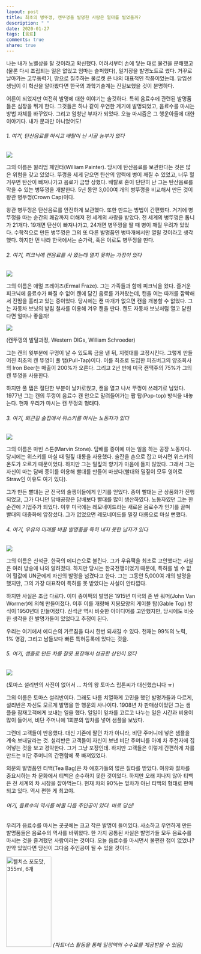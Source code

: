 ```yaml
---
layout: post
title: 최초의 병뚜껑, 캔뚜껑을 발명한 사람은 얼마를 벌었을까?
description: " "
date: 2020-01-27
tags: [음료]
comments: true
share: true
---
```



나는 내가 노벨상을 탈 것이라고 확신했다. 어려서부터 손에 닿는 대로 물건을 분해했고(물론 다시 조립되는 일은 없었고 엄마는 슬퍼했다), 일기장을 발명노트로 썼다. 거꾸로 날아가는 고무동력기, 땅으로 질주하는 물로켓 은 나의 대표적인 작품이었는데. 담임선생님이 이 혁신을 알아봤다면 한국의 과학기술계는 진일보했을 것이 분명하다.  
  
어른이 되었지만 여전히 발명에 대한 이야기는 솔깃하다. 특히 음료수에 관련된 발명품들은 심장을 뛰게 한다. 그것들은 하나 같이 우연한 계기에 발명되었고, 음료수를 마시는 방법 자체를 바꾸었다. 그리고 엄청난 부자가 되었다. 오늘 마시즘은 그 행운아들에 대한 이야기다. 내가 문과만 아니었어도!

###### 1. 여기, 탄산음료를 마시고 배탈이 난 시골 농부가 있다

![](http://masism.kr/wp-content/uploads/2017/07/1.png)

그의 이름은 윌리엄 페인터(William Painter). 당시에 탄산음료를 보관한다는 것은 많은 위험을 갖고 있었다. 뚜껑을 세게 닫으면 탄산의 압력에 병이 깨질 수 있었고, 너무 헐거우면 탄산이 빠져나가고 음료가 금방 상했다. 배탈로 혼이 단단히 난 그는 탄산음료를 막을 수 있는 병뚜껑을 개발한다. 5년 동안 3,000여 개의 병뚜껑을 비교해서 만든 것이 왕관 병뚜껑(Crown Cap)이다.  
  
왕관 병뚜껑은 탄산음료를 안전하게 보관했다. 또한 만드는 방법이 간편했다. 거기에 병뚜껑을 따는 순간의 쾌감까지 더해져 전 세계의 사랑을 받았다. 전 세계의 병뚜껑은 톱니가 21개다. 19개면 탄산이 빠져나가고, 24개면 병뚜껑을 딸 때 병이 깨질 우려가 있었다. 수학적으로 만든 병뚜껑은 그의 또 다른 발명품인 병따개에서만 열릴 것이라고 생각했다. 하지만 먼 나라 한국에서는 숟가락, 혹은 이로도 병뚜껑을 딴다.

###### 2. 여기, 피크닉에 캔음료를 사 왔는데 열지 못하는 가장이 있다

![](http://masism.kr/wp-content/uploads/2017/07/2.png)

그의 이름은 애멀 프레이즈(Ermal Fraze). 그는 가족들과 함께 피크닉을 왔다. 즐거운 피크닉에 음료수가 빠질 수 없어 캔에 담긴 음료를 가져왔는데, 캔을 여는 따개를 깜빡해서 진땀을 흘리고 있는 중이었다. 당시에는 캔 따개가 없으면 캔을 개봉할 수 없었다. 그는 자동차 보닛의 받침 철사를 이용해 겨우 캔을 딴다. 캔도 자동차 보닛처럼 열고 닫힌다면 얼마나 좋을까!

![](http://masism.kr/wp-content/uploads/2017/07/William-Schroeder-Wesern-DIGS.jpg)

(캔뚜껑의 발달과정, Western DIGs, William Schroeder)

그는 캔의 윗부분에 구멍이 날 수 있도록 금을 낸 뒤, 지렛대를 고정시킨다. 그렇게 만들어진 최초의 캔 뚜껑이 풀 탭(Pull-Tap)이다. 이를 최초로 도입한 피츠버그의 양조회사의 Iron Beer는 매출이 200%가 오른다. 그리고 2년 만에 미국 캔맥주의 75%가 그의 캔 뚜껑을 사용한다.  
  
하지만 풀 탭은 절단한 부분이 날카로웠고, 캔을 열고 나서 뚜껑이 쓰레기로 남았다. 1977년 그는 캔의 뚜껑이 음료수 캔 안으로 말려들어가는 팝 탑(Pop-top) 방식을 내놓는다. 현재 우리가 마시는 캔 뚜껑의 형태다.

###### 3. 여기, 퇴근길 술집에서 위스키를 마시는 노동자가 있다

![](http://masism.kr/wp-content/uploads/2017/07/3.png)

그의 이름은 마빈 스톤(Marvin Stone). 담배를 종이에 마는 일을 하는 공장 노동자다. 당시에는 위스키를 마실 때 밀짚 대롱을 사용했다. 술잔을 손으로 잡고 마시면 위스키의 온도가 오르기 때문이었다. 하지만 그는 밀짚의 향기가 마음에 들지 않았다. 그래서 그는 자신이 마는 담배 종이를 이용해 빨대를 만들어 마셨다(빨대와 밀짚이 모두 영어로 Straw인 이유도 여기 있다).  
  
그가 만든 빨대는 곧 전국의 술쟁이들에게 인기를 얻었다. 종이 빨대는 곧 상품화가 진행되었고, 그가 다니던 담배공장은 담배보다 빨대를 많이 생산하였다. 노동자였던 그는 한순간에 기업주가 되었다. 이후 미국에는 레모네이드라는 새로운 음료수가 인기를 끌며 빨대의 대중화에 앞장섰다. 그가 없었으면 레모네이드를 밀짚 대롱으로 마실 뻔했다.

###### 4. 여기, 우유의 미래를 바꿀 발명품을 특허 내지 못한 남자가 있다

![](http://masism.kr/wp-content/uploads/2017/07/4.png)

그의 이름은 신석균. 한국의 에디슨으로 불린다. 그가 우유팩을 최초로 고안했다는 사실은 여러 방송에 나와 알려졌다. 하지만 당시는 한국전쟁이었기 때문에, 특허를 낼 수 없어 헐값에 UN군에게 자신의 발명을 넘겼다고 한다. 그는 그동안 5,000여 개의 발명을 했지만, 그의 가장 대표작이 특허를 못 받았다는 사실이 안타깝다.  
  
하지만 사실은 조금 다르다. 이미 종이팩의 발명은 1915년 미국의 존 반 워머(John Van Wormer)에 의해 만들어졌다. 이후 이를 개량해 지붕모양의 게이블 탑(Gable Top) 방식이 1950년대 만들어졌다. 신석균 역시 비슷한 아이디어를 고안했지만, 당시에도 비슷한 생각을 한 발명가들이 있었다고 추정이 된다.  
  
우리는 여기에서 에디슨의 가르침을 다시 한번 되새길 수 있다. 천재는 99%의 노력, 1% 영감, 그리고 남들보다 빠른 특허등록에 있다는 것을.

###### 5. 여기, 샘플로 만든 차를 잘못 포장해서 성공한 상인이 있다

![](http://masism.kr/wp-content/uploads/2017/07/5.png)

(토마스 설리반의 사진이 없어서 ... 차의 왕 토마스 립톤씨가 대신했습니다 ㅠ)

그의 이름은 토마스 설리반이다. 그래도 나름 치열하게 고민을 했던 발명가들과 다르게, 설리반은 자신도 모르게 발명을 한 행운의 사나이다. 1908년 차 판매상이었던 그는 샘플을 잠재고객에게 보내는 일을 했다. 일일이 잎차를 고르고 나누는 일은 시간과 비용이 많이 들어서, 비단 주머니에 1회분의 잎차를 넣어 샘플을 보냈다.  
  
그런데 고객들이 반응했다. 대신 기존에 팔던 차가 아니라, 비단 주머니에 넣은 샘플을 계속 보내달라는 것. 설리반은 고객들이 자신이 보낸 비단 주머니를 아예 차 주전자에 집어넣는 것을 보고 경악한다. 그거 그냥 포장인데. 하지만 고객들은 이렇게 간편하게 차를 만드는 비단 주머니의 간편함에 푹 빠져있었다.  
  
의문의 발명품인 티백(Tea Bag)은 차 애호가들의 많은 질타를 받았다. 여유와 절차를 중요시하는 차 문화에서 티백은 순수하지 못한 것이었다. 하지만 오래 지나지 않아 티백은 전 세계의 차 시장을 잡아먹는다. 현재 차의 90%는 잎차가 아닌 티백의 형태로 판매되고 있다. 역시 편한 게 최고야.

###### 여기, 음료수의 역사를 바꿀 다음 주인공이 있다. 바로 당신!

우리가 음료수를 마시는 곳곳에는 크고 작은 발명이 들어있다. 사소하고 우연하게 만든 발명품들은 음료수의 역사를 바꿔왔다. 한 가지 공통된 사실은 발명가들 모두 음료수를 마시는 것을 즐겨했던 사람이라는 것이다. 오늘 음료수를 마시면서 불편한 점이 없었나? 만약 있었다면 당신이 그다음 주인공이 될 수 있을 것이다.

<a href="https://coupa.ng/bQ3tbW" target="_blank" referrerpolicy="unsafe-url"><img src="https://static.coupangcdn.com/image/affiliate/banner/5385eb9fb46780071a0df5474f041724@2x.jpg" alt="웰치스 포도맛, 355ml, 6개" width="120" height="240"></a>
_(파트너스 활동을 통해 일정액의 수수료를 제공받을 수 있음)_